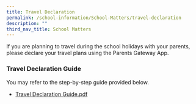 ```yaml
---
title: Travel Declaration
permalink: /school-information/School-Matters/travel-declaration
description: ""
third_nav_title: School Matters
---
```

If you are planning to travel during the school holidays with your parents, please declare your travel plans using the Parents Gateway App.

### Travel Declaration Guide 
  
You may refer to the step-by-step guide provided below.
* [Travel Declaration Guide.pdf](/files/Parents_Guide_for_PG_Travel_Declaration_Update_Particulars_-_15_May_2019.pdf)